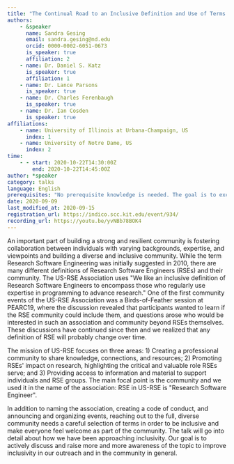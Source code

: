 ```yaml
---
title: "The Continual Road to an Inclusive Definition and Use of Terms for the US Research Software Engineer Community"
authors:
    - &speaker
      name: Sandra Gesing
      email: sandra.gesing@nd.edu
      orcid: 0000-0002-6051-0673
      is_speaker: true
      affiliation: 2
    - name: Dr. Daniel S. Katz
      is_speaker: true
      affiliation: 1
    - name: Dr. Lance Parsons
      is_speaker: true
    - name: Dr. Charles Ferenbaugh
      is_speaker: true
    - name: Dr. Ian Cosden
      is_speaker: true
affiliations:
    - name: University of Illinois at Urbana-Champaign, US
      index: 1
    - name: University of Notre Dame, US
      index: 2
time:
    - - start: 2020-10-22T14:30:00Z
        end: 2020-10-22T14:45:00Z
author: *speaker
category: talks
language: English
prerequisites: "No prerequisite knowledge is needed. The goal is to exchange ideas about definitions and wording around RSEs to reach a broad inclusivity and to present the activities of US-RSE."
date: 2020-09-09
last_modified_at: 2020-09-15
registration_url: https://indico.scc.kit.edu/event/934/
recording_url: https://youtu.be/yvNBb78BOK4
---
```

An important part of building a strong and resilient community is fostering collaboration between individuals with varying backgrounds, expertise, and viewpoints and building a diverse and inclusive community. While the term Research Software Engineering was initially suggested in 2010, there are many different definitions of Research Software Engineers (RSEs) and their community. The US-RSE Association uses "We like an inclusive definition of Research Software Engineers to encompass those who regularly use expertise in programming to advance research." One of the first community events of the US-RSE Association was a Birds-of-Feather session at PEARC19, where the discussion revealed that participants wanted to learn if the RSE community could include them, and questions arose who would be interested in such an association and community beyond RSEs themselves. These discussions have continued since then and we realized that any definition of RSE will probably change over time.

The mission of US-RSE focuses on three areas: 1) Creating a professional community to share knowledge, connections, and resources; 2) Promoting RSEs' impact on research, highlighting the critical and valuable role RSEs serve; and 3) Providing access to information and material to support individuals and RSE groups. The main focal point is the community and we used it in the name of the association: RSE in US-RSE is "Research Software Engineer".

In addition to naming the association, creating a code of conduct, and announcing and organizing events, reaching out to the full, diverse community needs a careful selection of terms in order to be inclusive and make everyone feel welcome as part of the community. The talk will go into detail about how we have been approaching inclusivity. Our goal is to actively discuss and raise more and more awareness of the topic to improve inclusivity in our outreach and in the community in general.
